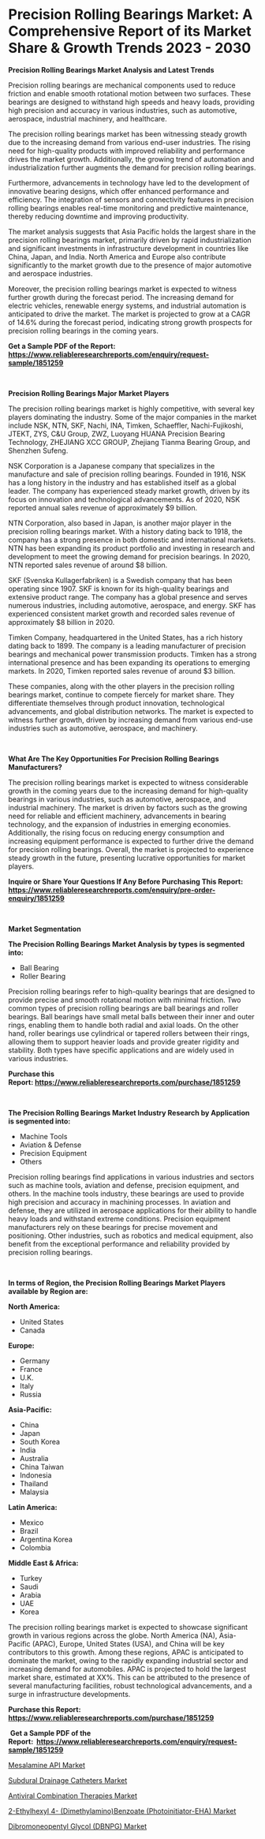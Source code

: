 <p><h1>Precision Rolling Bearings Market: A Comprehensive Report of its Market Share & Growth Trends 2023 - 2030</h1></p><p><strong>Precision Rolling Bearings Market Analysis and Latest Trends</strong></p>
<p><p>Precision rolling bearings are mechanical components used to reduce friction and enable smooth rotational motion between two surfaces. These bearings are designed to withstand high speeds and heavy loads, providing high precision and accuracy in various industries, such as automotive, aerospace, industrial machinery, and healthcare.</p><p>The precision rolling bearings market has been witnessing steady growth due to the increasing demand from various end-user industries. The rising need for high-quality products with improved reliability and performance drives the market growth. Additionally, the growing trend of automation and industrialization further augments the demand for precision rolling bearings.</p><p>Furthermore, advancements in technology have led to the development of innovative bearing designs, which offer enhanced performance and efficiency. The integration of sensors and connectivity features in precision rolling bearings enables real-time monitoring and predictive maintenance, thereby reducing downtime and improving productivity.</p><p>The market analysis suggests that Asia Pacific holds the largest share in the precision rolling bearings market, primarily driven by rapid industrialization and significant investments in infrastructure development in countries like China, Japan, and India. North America and Europe also contribute significantly to the market growth due to the presence of major automotive and aerospace industries.</p><p>Moreover, the precision rolling bearings market is expected to witness further growth during the forecast period. The increasing demand for electric vehicles, renewable energy systems, and industrial automation is anticipated to drive the market. The market is projected to grow at a CAGR of 14.6% during the forecast period, indicating strong growth prospects for precision rolling bearings in the coming years.</p></p>
<p><strong>Get a Sample PDF of the Report:&nbsp; <a href="https://www.reliableresearchreports.com/enquiry/request-sample/1851259">https://www.reliableresearchreports.com/enquiry/request-sample/1851259</a></strong></p>
<p>&nbsp;</p>
<p><strong>Precision Rolling Bearings Major Market Players</strong></p>
<p><p>The precision rolling bearings market is highly competitive, with several key players dominating the industry. Some of the major companies in the market include NSK, NTN, SKF, Nachi, INA, Timken, Schaeffler, Nachi-Fujikoshi, JTEKT, ZYS, C&U Group, ZWZ, Luoyang HUANA Precision Bearing Technology, ZHEJIANG XCC GROUP, Zhejiang Tianma Bearing Group, and Shenzhen Sufeng.</p><p>NSK Corporation is a Japanese company that specializes in the manufacture and sale of precision rolling bearings. Founded in 1916, NSK has a long history in the industry and has established itself as a global leader. The company has experienced steady market growth, driven by its focus on innovation and technological advancements. As of 2020, NSK reported annual sales revenue of approximately $9 billion.</p><p>NTN Corporation, also based in Japan, is another major player in the precision rolling bearings market. With a history dating back to 1918, the company has a strong presence in both domestic and international markets. NTN has been expanding its product portfolio and investing in research and development to meet the growing demand for precision bearings. In 2020, NTN reported sales revenue of around $8 billion.</p><p>SKF (Svenska Kullagerfabriken) is a Swedish company that has been operating since 1907. SKF is known for its high-quality bearings and extensive product range. The company has a global presence and serves numerous industries, including automotive, aerospace, and energy. SKF has experienced consistent market growth and recorded sales revenue of approximately $8 billion in 2020.</p><p>Timken Company, headquartered in the United States, has a rich history dating back to 1899. The company is a leading manufacturer of precision bearings and mechanical power transmission products. Timken has a strong international presence and has been expanding its operations to emerging markets. In 2020, Timken reported sales revenue of around $3 billion.</p><p>These companies, along with the other players in the precision rolling bearings market, continue to compete fiercely for market share. They differentiate themselves through product innovation, technological advancements, and global distribution networks. The market is expected to witness further growth, driven by increasing demand from various end-use industries such as automotive, aerospace, and machinery.</p></p>
<p>&nbsp;</p>
<p><strong>What Are The Key Opportunities For Precision Rolling Bearings Manufacturers?</strong></p>
<p><p>The precision rolling bearings market is expected to witness considerable growth in the coming years due to the increasing demand for high-quality bearings in various industries, such as automotive, aerospace, and industrial machinery. The market is driven by factors such as the growing need for reliable and efficient machinery, advancements in bearing technology, and the expansion of industries in emerging economies. Additionally, the rising focus on reducing energy consumption and increasing equipment performance is expected to further drive the demand for precision rolling bearings. Overall, the market is projected to experience steady growth in the future, presenting lucrative opportunities for market players.</p></p>
<p><strong>Inquire or Share Your Questions If Any Before Purchasing This Report: <a href="https://www.reliableresearchreports.com/enquiry/pre-order-enquiry/1851259">https://www.reliableresearchreports.com/enquiry/pre-order-enquiry/1851259</a></strong></p>
<p>&nbsp;</p>
<p><strong>Market Segmentation</strong></p>
<p><strong>The Precision Rolling Bearings Market Analysis by types is segmented into:</strong></p>
<p><ul><li>Ball Bearing</li><li>Roller Bearing</li></ul></p>
<p><p>Precision rolling bearings refer to high-quality bearings that are designed to provide precise and smooth rotational motion with minimal friction. Two common types of precision rolling bearings are ball bearings and roller bearings. Ball bearings have small metal balls between their inner and outer rings, enabling them to handle both radial and axial loads. On the other hand, roller bearings use cylindrical or tapered rollers between their rings, allowing them to support heavier loads and provide greater rigidity and stability. Both types have specific applications and are widely used in various industries.</p></p>
<p><strong>Purchase this Report:&nbsp;<a href="https://www.reliableresearchreports.com/purchase/1851259">https://www.reliableresearchreports.com/purchase/1851259</a></strong></p>
<p>&nbsp;</p>
<p><strong>The Precision Rolling Bearings Market Industry Research by Application is segmented into:</strong></p>
<p><ul><li>Machine Tools</li><li>Aviation & Defense</li><li>Precision Equipment</li><li>Others</li></ul></p>
<p><p>Precision rolling bearings find applications in various industries and sectors such as machine tools, aviation and defense, precision equipment, and others. In the machine tools industry, these bearings are used to provide high precision and accuracy in machining processes. In aviation and defense, they are utilized in aerospace applications for their ability to handle heavy loads and withstand extreme conditions. Precision equipment manufacturers rely on these bearings for precise movement and positioning. Other industries, such as robotics and medical equipment, also benefit from the exceptional performance and reliability provided by precision rolling bearings.</p></p>
<p>&nbsp;</p>
<p><strong>In terms of Region, the Precision Rolling Bearings Market Players available by Region are:</strong></p>
<p>
    <p> <strong> North America: </strong>
        <ul>
            <li>United States</li>
            <li>Canada</li>
        </ul>
        </p> 
    <p> <strong> Europe: </strong>
        <ul>
            <li>Germany</li>
            <li>France</li>
            <li>U.K.</li>
            <li>Italy</li>
            <li>Russia</li>
        </ul>
        </p> 
    <p> <strong> Asia-Pacific: </strong>
        <ul>
            <li>China</li>
            <li>Japan</li>
            <li>South Korea</li>
            <li>India</li>
            <li>Australia</li>
            <li>China Taiwan</li>
            <li>Indonesia</li>
            <li>Thailand</li>
            <li>Malaysia</li>
        </ul>
        </p> 
    <p> <strong> Latin America: </strong>
        <ul>
            <li>Mexico</li>
            <li>Brazil</li>
            <li>Argentina Korea</li>
            <li>Colombia</li>
        </ul>
        </p> 
    <p> <strong> Middle East & Africa: </strong>
        <ul>
            <li>Turkey</li>
            <li>Saudi</li>
            <li>Arabia</li>
            <li>UAE</li>
            <li>Korea</li>
        </ul>
    </p>
    </p>
<p><p>The precision rolling bearings market is expected to showcase significant growth in various regions across the globe. North America (NA), Asia-Pacific (APAC), Europe, United States (USA), and China will be key contributors to this growth. Among these regions, APAC is anticipated to dominate the market, owing to the rapidly expanding industrial sector and increasing demand for automobiles. APAC is projected to hold the largest market share, estimated at XX%. This can be attributed to the presence of several manufacturing facilities, robust technological advancements, and a surge in infrastructure developments.</p></p>
<p><strong>Purchase this Report: <a href="https://www.reliableresearchreports.com/purchase/1851259">https://www.reliableresearchreports.com/purchase/1851259</a></strong></p>
<p>&nbsp;<strong>Get a Sample PDF of the Report:&nbsp;&nbsp;<a href="https://www.reliableresearchreports.com/enquiry/request-sample/1851259">https://www.reliableresearchreports.com/enquiry/request-sample/1851259</a></strong></p>
<p><strong></strong></p>
<p><p><a href="https://www.linkedin.com/pulse/mesalamine-api-market-share-amp-new-trends-analysis-report-2u2ze/">Mesalamine API Market</a></p><p><a href="https://www.linkedin.com/pulse/subdural-drainage-catheters-market-size-share-global-9rsie/">Subdural Drainage Catheters Market</a></p><p><a href="https://medium.com/@robinrathi2023/antiviral-combination-therapies-market-competitive-analysis-market-trends-and-forecast-to-2030-9da21c2429f9">Antiviral Combination Therapies Market</a></p><p><a href="https://www.linkedin.com/pulse/2-ethylhexyl-4-dimethylaminobenzoate-photoinitiator-eha-nfxue/">2-Ethylhexyl 4- (Dimethylamino)Benzoate (Photoinitiator-EHA) Market</a></p><p><a href="https://medium.com/@ollierippin/dibromoneopentyl-glycol-dbnpg-market-insights-into-market-cagr-market-trends-and-growth-cf9923c52e3b">Dibromoneopentyl Glycol (DBNPG) Market</a></p></p>